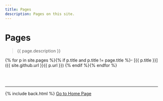 ```yaml
---
title: Pages
description: Pages on this site.
---
```


# Pages

> {{ page.description }}

{% for p in site.pages %}{% if p.title and p.title != page.title %}- [{{ p.title }}]({{ site.github.url }}{{ p.url }})
{% endif %}{% endfor %}

&nbsp;  
&nbsp;  

---

{% include back.html %}
<a title="Go to {{ site.title }}" class="_bt -l -flat" href="{{ site.github.url }}">Go to Home Page</a>